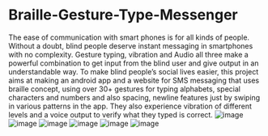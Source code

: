 # Braille-Gesture-Type-Messenger
The ease of communication with smart phones is for all kinds of people. Without a doubt, blind people deserve instant messaging in smartphones with no complexity. Gesture typing, vibration and Audio all three make a powerful combination to get input from the blind user and give output in an understandable way.
To make blind people’s social lives easier, this project aims at making an android app and a website for SMS messaging that uses braille concept, using over 30+ gestures for typing alphabets, special characters and numbers and also spacing, newline features just by swiping in various patterns in the app. They also experience vibration of different levels and a voice output to verify what they typed is correct.
![image](https://user-images.githubusercontent.com/70501926/122921223-ddc64d00-d37f-11eb-87be-3c05c71f1b21.png)
![image](https://user-images.githubusercontent.com/70501926/122921254-e585f180-d37f-11eb-9fba-90d5bff0d398.png)
![image](https://user-images.githubusercontent.com/70501926/122921273-e9b20f00-d37f-11eb-8135-8e3ce2a3b462.png)
![image](https://user-images.githubusercontent.com/70501926/122921279-ecacff80-d37f-11eb-84c9-6c6b8665567d.png)
![image](https://user-images.githubusercontent.com/70501926/122921181-d2732180-d37f-11eb-87f8-5d0c4d880e15.png)
![image](https://user-images.githubusercontent.com/70501926/122921330-fa628500-d37f-11eb-8a30-60c845335e6a.png)
